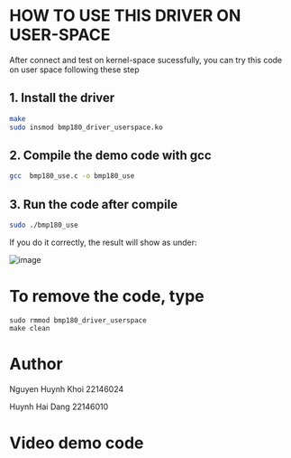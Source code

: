 # HOW TO USE THIS DRIVER ON USER-SPACE

After connect and test on kernel-space sucessfully, you can try this code on user space following these step

## 1. Install the driver
```bash
make
sudo insmod bmp180_driver_userspace.ko
```
## 2. Compile the demo code with gcc
```bash
gcc  bmp180_use.c -o bmp180_use
```
## 3. Run the code after compile
```bash
sudo ./bmp180_use
```

If you do it correctly, the result will show as under:

![image](https://github.com/user-attachments/assets/cfa70b3e-d11a-46b1-b289-543694bf2ec4)


# To remove the code, type
```
sudo rmmod bmp180_driver_userspace
make clean
```

# Author 
Nguyen Huynh Khoi 22146024

 Huynh Hai Dang   22146010

# Video demo code

